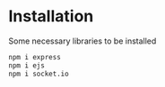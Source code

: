 # Installation
Some necessary libraries to be installed

```bash
npm i express
npm i ejs
npm i socket.io
```
